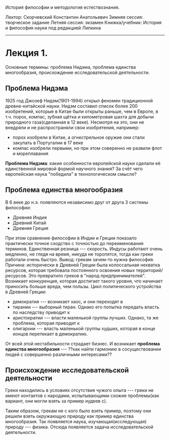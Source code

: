 История философии и методология естествознания.

Лектор: Скорчевский Константин Анатольевич
Зимняя сессия: творческое задание
Летняя сессия: экзамен
Книжка/учебник: История и философия науки под редакцией Липкина

----------

# Лекция 1.

Основные термины: проблема Нидэма, проблема единства многообразия, происхождение исследовательской деятельности.

## Проблема Нидэма

1925 год Джозеф Нидэм(1901-1994) открыл феномен традиционной древне-китайской науки.
Нидэм составил список более 200 изобретений, которые в Китае были открыты раньше, чем в Европе, в т.ч. порох, компас, зубная щётка и километровая шахта для добычи природного газа(сделанная в 12 веке). Несмотря на это, они не внедряли и не распространяли свои изобретения, например:

- порох изобрели в Китае, а огнестрельное оружие они стали закупать в Португалии в 17 веке
- компас изобрели первыми, но при этом соверенно не развили флот и мореплавания

**Проблема Нидэма**: какие особенности европейской науки сделали её единственной мировой формой научного знания? За счёт чего европейская наука "победила" в технологическом смысле?

## Проблема единства многообразия
В 6 веке до н.э. появляются независимо друг от друга 3 системы философии:

- Древняя Индия
- Древний Китай
- Древняя Греция

При этом сравнение философии в Индии и Греции показало практически точное сходство с точностью до переименования терминов. Единственная резница --- скорость. Индусы работают очень медленно, не глядя на время, никуда не торопятся, тогда как греки работали очень быстро. Вывод: грекам зачем-то нужна философия.
Причина: исторически в Древней Греции была колоссальная нехватка ресурсов, которая требовала постоянного освоения новых территорий/ресурсов. Это превратило греков в "народ предпринимателей". Возникает конкуренция, которая достигает такого уровня, что начинает приносить больше вреда, чем пользы.
Цикл политического устройства в Древней Греции:

- демократия --- возникает хаос, и они переходят в
- тирании --- выборный тиран. Однако его попытка передать власть по наследству приводит к
- аристократии --- власти маленькой группы лучших. Однако, та же проблема, которая приводит к
- олигархии --- власть маленькой группы худших, которая в конце концов перетекает в демократию.

От всей этой нестабильности страдает бизнес. И возникает **проблема единства многообразия** --- ??как найти гармонию в сосуществовании людей с совершенно различными интересами?? 

## Происхождение исследовательской деятельности

Греки находились в условиях отсутствия чужого опыта --- греки не имеют контактов с народами, испытывающими схожие проблемы(как вариант, они могли взять за пример иудеев с).

Таким образом, грекам не с кого было взять пример, поэтому они решили взять окружающую природу как пример единства многообразия. Так появляется наука, изучающая(исследующая) природу --- физика. Отсюда появляется задача исследовательской деятельности.
